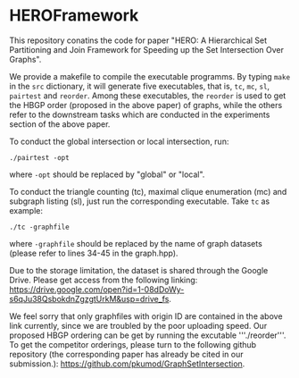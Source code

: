 # HEROFramework
This repository conatins the code for paper "HERO: A Hierarchical Set Partitioning and Join Framework for Speeding up the Set Intersection Over Graphs".

We provide a makefile to compile the executable programms. By typing ```make``` in the ```src``` dictionary, it will generate five executables, that is, ```tc```, ```mc```, ```sl```, ```pairtest``` and ```reorder```. Among these executables, the ```reorder``` is used to get the HBGP order (proposed in the above paper) of graphs, while the others refer to the downstream tasks which are conducted in the experiments section of the above paper.

To conduct the global intersection or local intersection, run:
```
./pairtest -opt
```
where ```-opt``` should be replaced by "global" or "local".

To conduct the triangle counting (tc), maximal clique enumeration (mc) and subgraph listing (sl), just run the corresponding executable. Take ```tc``` as example:
```
./tc -graphfile
```
where  ```-graphfile``` should be replaced by the name of graph datasets (please refer to lines 34-45 in the graph.hpp).

Due to the storage limitation, the dataset is shared through the Google Drive. Please get access from the following linking: https://drive.google.com/open?id=1-08dDoWy-s6qJu38QsbokdnZgzgtUrkM&usp=drive_fs.

We feel sorry that only graphfiles with origin ID are contained in the above link currently, since we are troubled by the poor uploading speed. Our proposed HBGP ordering can be get by running the excutable '''./reorder'''. To get the competitor orderings, please turn to the following github repository (the corresponding paper has already be cited in our submission.): https://github.com/pkumod/GraphSetIntersection.  
